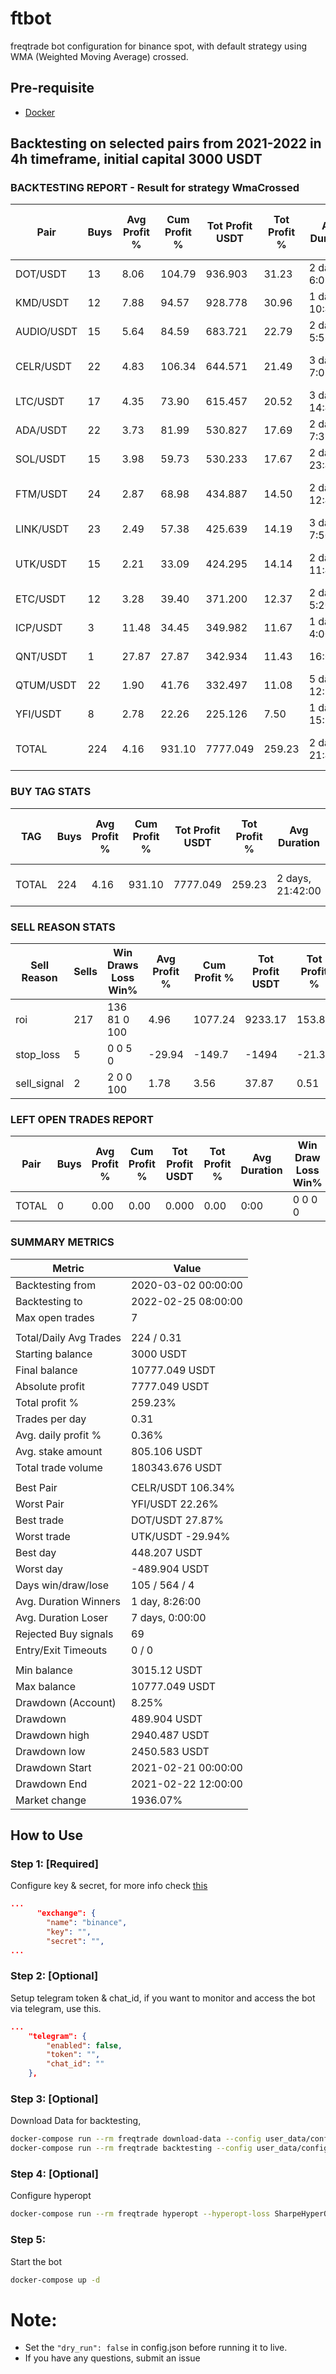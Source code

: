 # ftbot
freqtrade bot configuration for binance spot, with default strategy using WMA (Weighted Moving Average) crossed.

## Pre-requisite
- [Docker](https://docs.docker.com/get-docker/)

## Backtesting on selected pairs from 2021-2022 in 4h timeframe, initial capital 3000 USDT
### BACKTESTING REPORT - Result for strategy WmaCrossed

|       Pair |   Buys |   Avg Profit % |   Cum Profit % |   Tot Profit USDT |   Tot Profit % |     Avg Duration |   Win  Draw  Loss  Win% |
|------------|--------|----------------|----------------|-------------------|----------------|------------------|-------------------------|
|   DOT/USDT |     13 |           8.06 |         104.79 |           936.903 |          31.23 |  2 days, 6:09:00 |    10     3     0   100 |
|   KMD/USDT |     12 |           7.88 |          94.57 |           928.778 |          30.96 |  1 day, 10:40:00 |     9     3     0   100 |
| AUDIO/USDT |     15 |           5.64 |          84.59 |           683.721 |          22.79 |  2 days, 5:52:00 |     7     8     0   100 |
|  CELR/USDT |     22 |           4.83 |         106.34 |           644.571 |          21.49 |  3 days, 7:05:00 |    15     6     1  68.2 |
|   LTC/USDT |     17 |           4.35 |          73.90 |           615.457 |          20.52 | 3 days, 14:49:00 |    12     5     0   100 |
|   ADA/USDT |     22 |           3.73 |          81.99 |           530.827 |          17.69 |  2 days, 7:38:00 |    14     8     0   100 |
|   SOL/USDT |     15 |           3.98 |          59.73 |           530.233 |          17.67 | 2 days, 23:44:00 |     7     8     0   100 |
|   FTM/USDT |     24 |           2.87 |          68.98 |           434.887 |          14.50 | 2 days, 12:40:00 |    15     7     2  62.5 |
|  LINK/USDT |     23 |           2.49 |          57.38 |           425.639 |          14.19 |  3 days, 7:50:00 |    13    10     0   100 |
|   UTK/USDT |     15 |           2.21 |          33.09 |           424.295 |          14.14 | 2 days, 11:44:00 |    10     4     1  66.7 |
|   ETC/USDT |     12 |           3.28 |          39.40 |           371.200 |          12.37 |  2 days, 5:20:00 |     8     4     0   100 |
|   ICP/USDT |      3 |          11.48 |          34.45 |           349.982 |          11.67 |   1 day, 4:00:00 |     2     1     0   100 |
|   QNT/USDT |      1 |          27.87 |          27.87 |           342.934 |          11.43 |         16:00:00 |     1     0     0   100 |
|  QTUM/USDT |     22 |           1.90 |          41.76 |           332.497 |          11.08 | 5 days, 12:55:00 |     8    14     0   100 |
|   YFI/USDT |      8 |           2.78 |          22.26 |           225.126 |           7.50 |  1 day, 15:30:00 |     7     0     1  87.5 |
|      TOTAL |    224 |           4.16 |         931.10 |          7777.049 |         259.23 | 2 days, 21:42:00 |   138    81     5  61.6 |
### BUY TAG STATS
|   TAG |   Buys |   Avg Profit % |   Cum Profit % |   Tot Profit USDT |   Tot Profit % |     Avg Duration |   Win  Draw  Loss  Win% |
|-------|--------|----------------|----------------|-------------------|----------------|------------------|-------------------------|
| TOTAL |    224 |           4.16 |         931.10 |          7777.049 |         259.23 | 2 days, 21:42:00 |   138    81     5  61.6 |

### SELL REASON STATS
|   Sell Reason |   Sells |   Win  Draws  Loss  Win% |   Avg Profit % |   Cum Profit % |   Tot Profit USDT |   Tot Profit % |
|---------------|---------|--------------------------|----------------|----------------|-------------------|----------------|
|           roi |     217 |    136    81     0   100 |           4.96 |        1077.24 |           9233.17 |         153.89 |
|     stop_loss |       5 |      0     0     5     0 |         -29.94 |        -149.7  |          -1494    |         -21.39 |
|   sell_signal |       2 |      2     0     0   100 |           1.78 |           3.56 |             37.87 |           0.51 |
### LEFT OPEN TRADES REPORT
|   Pair |   Buys |   Avg Profit % |   Cum Profit % |   Tot Profit USDT |   Tot Profit % |   Avg Duration |   Win  Draw  Loss  Win% |
|--------|--------|----------------|----------------|-------------------|----------------|----------------|-------------------------|
|  TOTAL |      0 |           0.00 |           0.00 |             0.000 |           0.00 |           0:00 |     0     0     0     0 |

### SUMMARY METRICS
| Metric                 | Value               |
|------------------------|---------------------|
| Backtesting from       | 2020-03-02 00:00:00 |
| Backtesting to         | 2022-02-25 08:00:00 |
| Max open trades        | 7                   |
|                        |                     |
| Total/Daily Avg Trades | 224 / 0.31          |
| Starting balance       | 3000 USDT           |
| Final balance          | 10777.049 USDT      |
| Absolute profit        | 7777.049 USDT       |
| Total profit %         | 259.23%             |
| Trades per day         | 0.31                |
| Avg. daily profit %    | 0.36%               |
| Avg. stake amount      | 805.106 USDT        |
| Total trade volume     | 180343.676 USDT     |
|                        |                     |
| Best Pair              | CELR/USDT 106.34%   |
| Worst Pair             | YFI/USDT 22.26%     |
| Best trade             | DOT/USDT 27.87%     |
| Worst trade            | UTK/USDT -29.94%    |
| Best day               | 448.207 USDT        |
| Worst day              | -489.904 USDT       |
| Days win/draw/lose     | 105 / 564 / 4       |
| Avg. Duration Winners  | 1 day, 8:26:00      |
| Avg. Duration Loser    | 7 days, 0:00:00     |
| Rejected Buy signals   | 69                  |
| Entry/Exit Timeouts    | 0 / 0               |
|                        |                     |
| Min balance            | 3015.12 USDT        |
| Max balance            | 10777.049 USDT      |
| Drawdown (Account)     | 8.25%               |
| Drawdown               | 489.904 USDT        |
| Drawdown high          | 2940.487 USDT       |
| Drawdown low           | 2450.583 USDT       |
| Drawdown Start         | 2021-02-21 00:00:00 |
| Drawdown End           | 2021-02-22 12:00:00 |
| Market change          | 1936.07%            |


## How to Use
### Step 1: [Required]
Configure key & secret, for more info check [this](https://www.binance.com/en/support/faq/360002502072/)
```json
...
      "exchange": {
        "name": "binance",
        "key": "",
        "secret": "",
...
```

### Step 2: [Optional]
Setup telegram token & chat_id, if you want to monitor and access the bot via telegram, use this.
```json
...
    "telegram": {
        "enabled": false,
        "token": "",
        "chat_id": ""
    },
```

### Step 3: [Optional]
Download Data for backtesting,
```bash
docker-compose run --rm freqtrade download-data --config user_data/config.json --exchange binance --days 730 -t 4h
docker-compose run --rm freqtrade backtesting --config user_data/config.json --strategy WmaCrossed --timeframe 20210225-20220225 -i 4h
```



### Step 4: [Optional]
Configure hyperopt
```bash
docker-compose run --rm freqtrade hyperopt --hyperopt-loss SharpeHyperOptLossDaily --spaces roi stoploss trailing --strategy WmaCrossed --config user_data/config.json -e 200
```

### Step 5:
Start the bot
```bash
docker-compose up -d
```

# Note:
- Set the `"dry_run": false` in config.json before running it to live.
- If you have any questions, submit an issue


